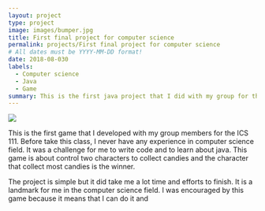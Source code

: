```yaml
---
layout: project
type: project
image: images/bumper.jpg
title: First final project for computer science
permalink: projects/First final project for computer science
# All dates must be YYYY-MM-DD format!
date: 2018-08-030
labels:
  - Computer science
  - Java
  - Game
summary: This is the first java project that I did with my group for the final presentation of my ICS 111 class. It means a lot to me since it is the representation of my learning progress in computer science field. 
---
```

<img class="ui medium right floated rounded image" src="../image/player2.png">

This is the first game that I developed with my group members for the ICS 111. Before take this class, I never have any experience in computer science field. It was a challenge for me to write code and to learn about java. This game is about control two characters to collect candies and the character that collect most candies is the winner. 

The project is simple but it did take me a lot time and efforts to finish. It is a landmark for me in the computer science field. I was encouraged by this game because it means that I can do it and 
